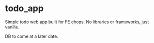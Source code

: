 # todo_app

Simple todo web app built for FE chops. 
No libraries or frameworks, just vanilla. 

DB to come at a later date.

